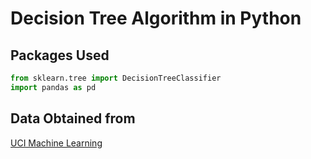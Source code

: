 # Decision Tree Algorithm in Python

## Packages Used
```python
from sklearn.tree import DecisionTreeClassifier
import pandas as pd
```

## Data Obtained from
[UCI Machine Learning](https://archive.ics.uci.edu/ml/datasets/zoo)
